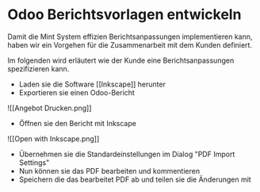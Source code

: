 # Odoo Berichtsvorlagen entwickeln

Damit die Mint System effizien Berichtsanpassungen implementieren kann, haben wir ein Vorgehen für die Zusammenarbeit mit dem Kunden definiert.

Im folgenden wird erläutert wie der Kunde eine Berichtsanpassungen spezifizieren kann.

* Laden sie die Software [[Inkscape]] herunter
* Exportieren sie einen Odoo-Bericht

![[Angebot Drucken.png]]

* Öffnen sie den Bericht mit Inkscape

![[Open with Inkscape.png]]

* Übernehmen sie die Standardeinstellungen im Dialog "PDF Import Settings"
* Nun können sie das PDF bearbeiten und kommentieren
* Speichern die das bearbeitet PDF ab und teilen sie die Änderungen mit